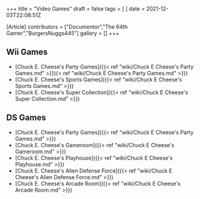 +++
title = "Video Games"
draft = false
tags = [ ]
date = 2021-12-03T22:08:51Z

[Article]
contributors = ["Documentor","The 64th Gamer","BurgersNuggs445"]
gallery = []
+++
## Wii Games ##

* [Chuck E. Cheese's Party Games]({{< ref "wiki/Chuck E Cheese's Party Games.md" >}}){< ref "wiki/Chuck E Cheese's Party Games.md" >}})
* [Chuck E. Cheese's Sports Games]({{< ref "wiki/Chuck E Cheese's Sports Games.md" >}})
* [Chuck E. Cheese's Super Collection]({{< ref "wiki/Chuck E Cheese's Super Collection.md" >}})

## DS Games ##

* [Chuck E. Cheese's Party Games]({{< ref "wiki/Chuck E Cheese's Party Games.md" >}})
* [Chuck E. Cheese's Gameroom]({{< ref "wiki/Chuck E Cheese's Gameroom.md" >}})
* [Chuck E. Cheese's Playhouse]({{< ref "wiki/Chuck E Cheese's Playhouse.md" >}})
* [Chuck E. Cheese's Alien Defense Force]({{< ref "wiki/Chuck E Cheese's Alien Defense Force.md" >}})
* [Chuck E. Cheese's Arcade Room]({{< ref "wiki/Chuck E Cheese's Arcade Room.md" >}})